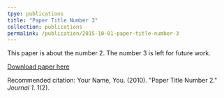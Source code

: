 ```yaml
---
tpye: publications
title: "Paper Title Number 3"
collection: publications
permalink: /publication/2015-10-01-paper-title-number-3
---
```

This paper is about the number 2. The number 3 is left for future work.

[Download paper here](http://academicpages.github.io/files/paper2.pdf)

Recommended citation: Your Name, You. (2010). "Paper Title Number 2." <i>Journal 1</i>. 1(2).
